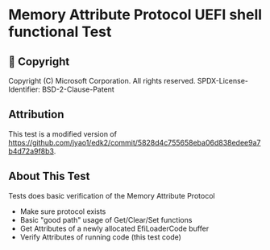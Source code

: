 # Memory Attribute Protocol UEFI shell functional Test

## &#x1F539; Copyright

Copyright (C) Microsoft Corporation. All rights reserved.
SPDX-License-Identifier: BSD-2-Clause-Patent

## Attribution

This test is a modified version of <https://github.com/jyao1/edk2/commit/5828d4c755658eba06d838edee9a7b4d72a9f8b3>.

## About This Test

Tests does basic verification of the Memory Attribute Protocol

* Make sure protocol exists
* Basic "good path" usage of Get/Clear/Set functions
* Get Attributes of a newly allocated EfiLoaderCode buffer
* Verify Attributes of running code (this test code)
